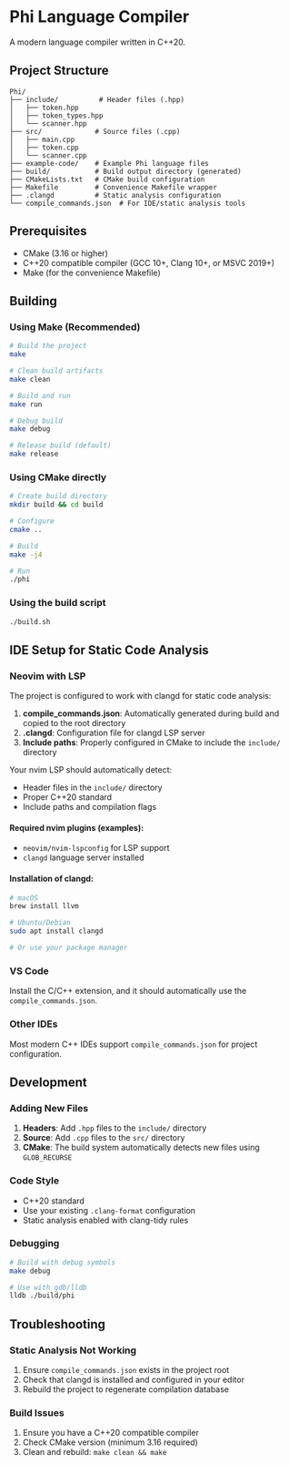 # Phi Language Compiler

A modern language compiler written in C++20.

## Project Structure

```
Phi/
├── include/          # Header files (.hpp)
│   ├── token.hpp
│   ├── token_types.hpp
│   └── scanner.hpp
├── src/             # Source files (.cpp)
│   ├── main.cpp
│   ├── token.cpp
│   └── scanner.cpp
├── example-code/    # Example Phi language files
├── build/           # Build output directory (generated)
├── CMakeLists.txt   # CMake build configuration
├── Makefile         # Convenience Makefile wrapper
├── .clangd          # Static analysis configuration
└── compile_commands.json  # For IDE/static analysis tools
```

## Prerequisites

- CMake (3.16 or higher)
- C++20 compatible compiler (GCC 10+, Clang 10+, or MSVC 2019+)
- Make (for the convenience Makefile)

## Building

### Using Make (Recommended)

```bash
# Build the project
make

# Clean build artifacts
make clean

# Build and run
make run

# Debug build
make debug

# Release build (default)
make release
```

### Using CMake directly

```bash
# Create build directory
mkdir build && cd build

# Configure
cmake ..

# Build
make -j4

# Run
./phi
```

### Using the build script

```bash
./build.sh
```

## IDE Setup for Static Code Analysis

### Neovim with LSP

The project is configured to work with clangd for static code analysis:

1. **compile_commands.json**: Automatically generated during build and copied to the root directory
2. **.clangd**: Configuration file for clangd LSP server
3. **Include paths**: Properly configured in CMake to include the `include/` directory

Your nvim LSP should automatically detect:
- Header files in the `include/` directory
- Proper C++20 standard
- Include paths and compilation flags

#### Required nvim plugins (examples):
- `neovim/nvim-lspconfig` for LSP support
- `clangd` language server installed

#### Installation of clangd:
```bash
# macOS
brew install llvm

# Ubuntu/Debian
sudo apt install clangd

# Or use your package manager
```

### VS Code

Install the C/C++ extension, and it should automatically use the `compile_commands.json`.

### Other IDEs

Most modern C++ IDEs support `compile_commands.json` for project configuration.

## Development

### Adding New Files

1. **Headers**: Add `.hpp` files to the `include/` directory
2. **Source**: Add `.cpp` files to the `src/` directory
3. **CMake**: The build system automatically detects new files using `GLOB_RECURSE`

### Code Style

- C++20 standard
- Use your existing `.clang-format` configuration
- Static analysis enabled with clang-tidy rules

### Debugging

```bash
# Build with debug symbols
make debug

# Use with gdb/lldb
lldb ./build/phi
```

## Troubleshooting

### Static Analysis Not Working

1. Ensure `compile_commands.json` exists in the project root
2. Check that clangd is installed and configured in your editor
3. Rebuild the project to regenerate compilation database

### Build Issues

1. Ensure you have a C++20 compatible compiler
2. Check CMake version (minimum 3.16 required)
3. Clean and rebuild: `make clean && make`
